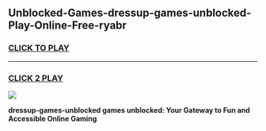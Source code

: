 
## Unblocked-Games-dressup-games-unblocked-Play-Online-Free-ryabr
<h3>
<a href="https://premium76.site?title=dressup-games-unblocked&ref=26A">CLICK TO PLAY</a></h3>
<hr>

<h3>
<a href="https://premium76.site?title=dressup-games-unblocked&ref=26A">CLICK 2 PLAY</a>
  
</h3>

<a href="https://premium76.site?title=dressup-games-unblocked&ref=26A"><img src="https://clearcache.store/games.png"></a>


**dressup-games-unblocked games unblocked: Your Gateway to Fun and Accessible Online Gaming**
